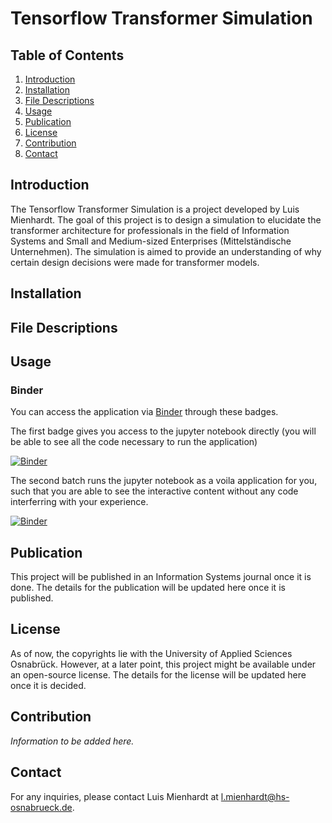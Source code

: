 # Tensorflow Transformer Simulation

## Table of Contents
1. [Introduction](#introduction)
2. [Installation](#installation)
3. [File Descriptions](#file-descriptions)
4. [Usage](#usage)
5. [Publication](#publication)
6. [License](#license)
7. [Contribution](#contribution)
8. [Contact](#contact)

## Introduction
The Tensorflow Transformer Simulation is a project developed by Luis Mienhardt. The goal of this project is to design a simulation to elucidate the transformer architecture for professionals in the field of Information Systems and Small and Medium-sized Enterprises (Mittelständische Unternehmen). The simulation is aimed to provide an understanding of why certain design decisions were made for transformer models.

## Installation

## File Descriptions

## Usage

### Binder

You can access the application via [Binder](https://mybinder.org) through these badges.

The first badge gives you access to the jupyter notebook directly (you will be able to see all the code necessary to run the application)

[![Binder](https://mybinder.org/badge_logo.svg)](https://mybinder.org/v2/gh/LangLoffelLako/TF_simulator_tensorflow/dev?labpath=interactive_inference.ipynb)

The second batch runs the jupyter notebook as a voila application for you, such that you are able to see the interactive content without any code interferring with your experience.

[![Binder](https://mybinder.org/badge_logo.svg)](https://mybinder.org/v2/gh/LangLoffelLako/TF_simulator_tensorflow/dev?labpath=voila%2Frender%2Finteractive_inference.ipynb)

## Publication

This project will be published in an Information Systems journal once it is done. The details for the publication will be updated here once it is published.

## License

As of now, the copyrights lie with the University of Applied Sciences Osnabrück. However, at a later point, this project might be available under an open-source license. The details for the license will be updated here once it is decided.

## Contribution

*Information to be added here.*

## Contact

For any inquiries, please contact Luis Mienhardt at l.mienhardt@hs-osnabrueck.de.
